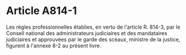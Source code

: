 # Article A814-1

Les règles professionnelles établies, en vertu de l'article R. 814-3, par le Conseil national des administrateurs judiciaires et des mandataires judiciaires et approuvées par le garde des sceaux, ministre de la justice, figurent à l'annexe 8-2 au présent livre.
